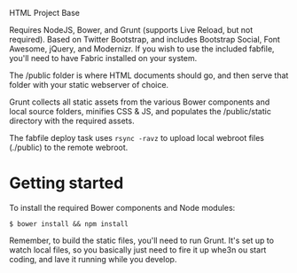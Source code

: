 HTML Project Base

Requires NodeJS, Bower, and Grunt (supports Live Reload, but not required). Based on Twitter Bootstrap, and includes Bootstrap Social, Font Awesome, jQuery, and Modernizr. If you wish to use the included fabfile, you'll need to have Fabric installed on your system.

The /public folder is where HTML documents should go, and then serve that folder with your static webserver of choice.

Grunt collects all static assets from the various Bower components and local source folders, minifies CSS & JS, and populates the /public/static directory with the required assets.

The fabfile deploy task uses `rsync -ravz` to upload local webroot files (./public) to the remote webroot.


# Getting started
To install the required Bower components and Node modules:

    $ bower install && npm install

Remember, to build the static files, you'll need to run Grunt. It's set up to watch local files, so you basically just need to fire it up whe3n ou start coding, and lave it running while you develop.